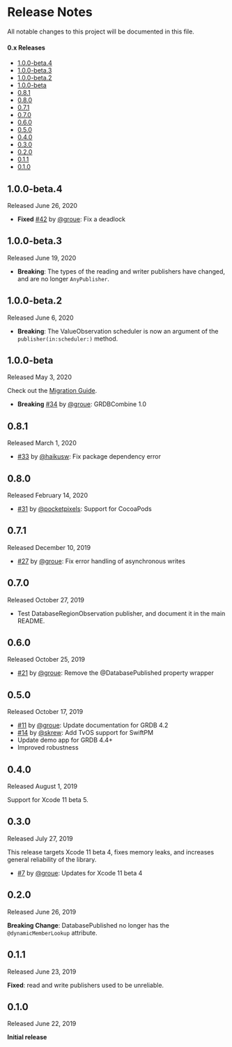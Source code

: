 Release Notes
=============

All notable changes to this project will be documented in this file.

#### 0.x Releases

- [1.0.0-beta.4](#100-beta4)
- [1.0.0-beta.3](#100-beta3)
- [1.0.0-beta.2](#100-beta2)
- [1.0.0-beta](#100-beta)
- [0.8.1](#081)
- [0.8.0](#080)
- [0.7.1](#071)
- [0.7.0](#070)
- [0.6.0](#060)
- [0.5.0](#050)
- [0.4.0](#040)
- [0.3.0](#030)
- [0.2.0](#020)
- [0.1.1](#011)
- [0.1.0](#010)


## 1.0.0-beta.4

Released June 26, 2020

- **Fixed** [#42](https://github.com/groue/GRDBCombine/pull/42) by [@groue](http://github.com/groue): Fix a deadlock

## 1.0.0-beta.3

Released June 19, 2020

- **Breaking**: The types of the reading and writer publishers have changed, and are no longer `AnyPublisher`.

## 1.0.0-beta.2

Released June 6, 2020

- **Breaking**: The ValueObservation scheduler is now an argument of the `publisher(in:scheduler:)` method.

## 1.0.0-beta

Released May 3, 2020

Check out the [Migration Guide](Documentation/GRDBCombine1MigrationGuide.md).

- **Breaking** [#34](https://github.com/groue/GRDBCombine/pull/34) by [@groue](http://github.com/groue): GRDBCombine 1.0

## 0.8.1

Released March 1, 2020

- [#33](https://github.com/groue/GRDBCombine/pull/33) by [@haikusw](http://github.com/haikusw): Fix package dependency error

## 0.8.0

Released February 14, 2020

- [#31](https://github.com/groue/GRDBCombine/pull/31) by [@pocketpixels](http://github.com/pocketpixels): Support for CocoaPods

## 0.7.1

Released December 10, 2019

- [#27](https://github.com/groue/GRDBCombine/pull/27) by [@groue](http://github.com/groue): Fix error handling of asynchronous writes

## 0.7.0

Released October 27, 2019

- Test DatabaseRegionObservation publisher, and document it in the main README.

## 0.6.0

Released October 25, 2019

- [#21](https://github.com/groue/GRDBCombine/pull/21) by [@groue](http://github.com/groue): Remove the @DatabasePublished property wrapper

## 0.5.0

Released October 17, 2019

- [#11](https://github.com/groue/GRDBCombine/pull/11) by [@groue](http://github.com/groue): Update documentation for GRDB 4.2
- [#14](https://github.com/groue/GRDBCombine/pull/14) by [@skrew](http://github.com/skrew): Add TvOS support for SwiftPM
- Update demo app for GRDB 4.4+
- Improved robustness

## 0.4.0

Released August 1, 2019

Support for Xcode 11 beta 5.

## 0.3.0

Released July 27, 2019

This release targets Xcode 11 beta 4, fixes memory leaks, and increases general reliability of the library.

- [#7](https://github.com/groue/GRDBCombine/pull/7) by [@groue](http://github.com/groue): Updates for Xcode 11 beta 4

## 0.2.0

Released June 26, 2019

**Breaking Change**: DatabasePublished no longer has the `@dynamicMemberLookup` attribute.

## 0.1.1

Released June 23, 2019

**Fixed**: read and write publishers used to be unreliable.

## 0.1.0

Released June 22, 2019

**Initial release**
